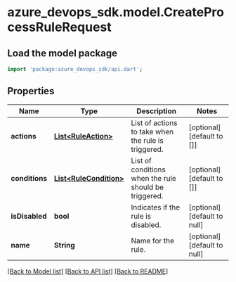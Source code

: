 # azure_devops_sdk.model.CreateProcessRuleRequest

## Load the model package
```dart
import 'package:azure_devops_sdk/api.dart';
```

## Properties
Name | Type | Description | Notes
------------ | ------------- | ------------- | -------------
**actions** | [**List&lt;RuleAction&gt;**](RuleAction.md) | List of actions to take when the rule is triggered. | [optional] [default to []]
**conditions** | [**List&lt;RuleCondition&gt;**](RuleCondition.md) | List of conditions when the rule should be triggered. | [optional] [default to []]
**isDisabled** | **bool** | Indicates if the rule is disabled. | [optional] [default to null]
**name** | **String** | Name for the rule. | [optional] [default to null]

[[Back to Model list]](../README.md#documentation-for-models) [[Back to API list]](../README.md#documentation-for-api-endpoints) [[Back to README]](../README.md)


